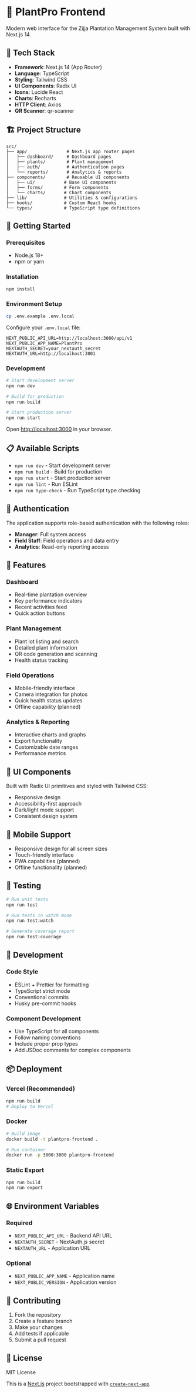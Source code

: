 # 🌱 PlantPro Frontend

Modern web interface for the Zijja Plantation Management System built with Next.js 14.

## 🔧 Tech Stack

- **Framework**: Next.js 14 (App Router)
- **Language**: TypeScript
- **Styling**: Tailwind CSS
- **UI Components**: Radix UI
- **Icons**: Lucide React
- **Charts**: Recharts
- **HTTP Client**: Axios
- **QR Scanner**: qr-scanner

## 🏗️ Project Structure

```
src/
├── app/               # Next.js app router pages
│   ├── dashboard/     # Dashboard pages
│   ├── plants/        # Plant management
│   ├── auth/          # Authentication pages
│   └── reports/       # Analytics & reports
├── components/        # Reusable UI components
│   ├── ui/           # Base UI components
│   ├── forms/        # Form components
│   └── charts/       # Chart components
├── lib/              # Utilities & configurations
├── hooks/            # Custom React hooks
└── types/            # TypeScript type definitions
```

## 🚀 Getting Started

### Prerequisites
- Node.js 18+
- npm or yarn

### Installation
```bash
npm install
```

### Environment Setup
```bash
cp .env.example .env.local
```

Configure your `.env.local` file:
```env
NEXT_PUBLIC_API_URL=http://localhost:3000/api/v1
NEXT_PUBLIC_APP_NAME=PlantPro
NEXTAUTH_SECRET=your_nextauth_secret
NEXTAUTH_URL=http://localhost:3001
```

### Development
```bash
# Start development server
npm run dev

# Build for production
npm run build

# Start production server
npm run start
```

Open [http://localhost:3000](http://localhost:3000) in your browser.

## 📋 Available Scripts

- `npm run dev` - Start development server
- `npm run build` - Build for production
- `npm run start` - Start production server
- `npm run lint` - Run ESLint
- `npm run type-check` - Run TypeScript type checking

## 🔐 Authentication

The application supports role-based authentication with the following roles:
- **Manager**: Full system access
- **Field Staff**: Field operations and data entry
- **Analytics**: Read-only reporting access

## 📱 Features

### Dashboard
- Real-time plantation overview
- Key performance indicators
- Recent activities feed
- Quick action buttons

### Plant Management
- Plant lot listing and search
- Detailed plant information
- QR code generation and scanning
- Health status tracking

### Field Operations
- Mobile-friendly interface
- Camera integration for photos
- Quick health status updates
- Offline capability (planned)

### Analytics & Reporting
- Interactive charts and graphs
- Export functionality
- Customizable date ranges
- Performance metrics

## 🎨 UI Components

Built with Radix UI primitives and styled with Tailwind CSS:
- Responsive design
- Accessibility-first approach
- Dark/light mode support
- Consistent design system

## 📱 Mobile Support

- Responsive design for all screen sizes
- Touch-friendly interface
- PWA capabilities (planned)
- Offline functionality (planned)

## 🧪 Testing

```bash
# Run unit tests
npm run test

# Run tests in watch mode
npm run test:watch

# Generate coverage report
npm run test:coverage
```

## 🔧 Development

### Code Style
- ESLint + Prettier for formatting
- TypeScript strict mode
- Conventional commits
- Husky pre-commit hooks

### Component Development
- Use TypeScript for all components
- Follow naming conventions
- Include proper prop types
- Add JSDoc comments for complex components

## 📦 Deployment

### Vercel (Recommended)
```bash
npm run build
# Deploy to Vercel
```

### Docker
```bash
# Build image
docker build -t plantpro-frontend .

# Run container
docker run -p 3000:3000 plantpro-frontend
```

### Static Export
```bash
npm run build
npm run export
```

## 🌐 Environment Variables

### Required
- `NEXT_PUBLIC_API_URL` - Backend API URL
- `NEXTAUTH_SECRET` - NextAuth.js secret
- `NEXTAUTH_URL` - Application URL

### Optional
- `NEXT_PUBLIC_APP_NAME` - Application name
- `NEXT_PUBLIC_VERSION` - Application version

## 🤝 Contributing

1. Fork the repository
2. Create a feature branch
3. Make your changes
4. Add tests if applicable
5. Submit a pull request

## 📝 License

MIT License

This is a [Next.js](https://nextjs.org/) project bootstrapped with [`create-next-app`](https://github.com/vercel/next.js/tree/canary/packages/create-next-app).
